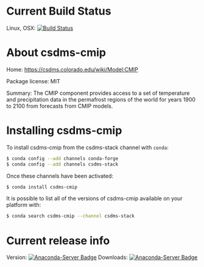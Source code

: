 # Current Build Status

Linux, OSX: [![Build Status](https://travis-ci.org/csdms-stack/cmip-csdms-recipe.svg?branch=master)](https://travis-ci.org/csdms-stack/cmip-csdms-recipe)

# About csdms-cmip

Home: https://csdms.colorado.edu/wiki/Model:CMIP

Package license: MIT

Summary: The CMIP component provides access to a set of temperature and precipitation data in the permafrost regions of the world for years 1900 to 2100 from forecasts from CMIP models.


# Installing csdms-cmip

To install csdms-cmip from the csdms-stack channel with `conda`:

```bash
$ conda config --add channels conda-forge
$ conda config --add channels csdms-stack
```

Once these channels have been activated:

```bash
$ conda install csdms-cmip
```

It is possible to list all of the versions of csdms-cmip available on your
platform with:

```bash
$ conda search csdms-cmip --channel csdms-stack
```

# Current release info

Version: [![Anaconda-Server Badge](https://anaconda.org/csdms-stack/csdms-cmip/badges/version.svg)](https://anaconda.org/csdms-stack/csdms-cmip)
Downloads: [![Anaconda-Server Badge](https://anaconda.org/csdms-stack/csdms-cmip/badges/downloads.svg)](https://anaconda.org/csdms-stack/csdms-cmip)

